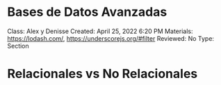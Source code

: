 # Bases de Datos Avanzadas

Class: Alex y Denisse
Created: April 25, 2022 6:20 PM
Materials: https://lodash.com/, https://underscorejs.org/#filter
Reviewed: No
Type: Section

# Relacionales vs No Relacionales